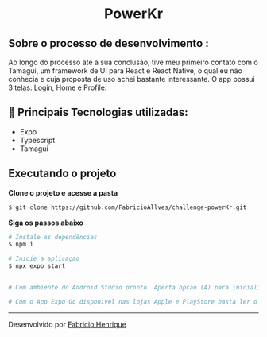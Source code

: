 <h1 align="center">PowerKr</h1>


## Sobre o processo de desenvolvimento :

Ao longo do processo até a sua conclusão, tive meu primeiro contato com o Tamagui, um framework de UI para React e React Native, o qual eu não conhecia e cuja proposta de uso achei bastante interessante. O app possui 3 telas: Login, Home e Profile.


## :rocket: Principais Tecnologias utilizadas:

- Expo
- Typescript
- Tamagui

## Executando o projeto

**Clone o projeto e acesse a pasta**

```bash
$ git clone https://github.com/FabricioAllves/challenge-powerKr.git
```
**Siga os passos abaixo**

```bash
# Instale as dependências
$ npm i

# Inicie a aplicaçao
$ npx expo start


# Com ambiente do Android Studio pronto. Aperta opcao (A) para inicializar com emulador com o aplicativo.

# Com o App Expo Go disponivel nas lojas Apple e PlayStore basta ler o QR code gerado para inicializar o app
```


---

Desenvolvido por [Fabricio Henrique](https://www.linkedin.com/in/fabricio-26/)
